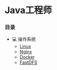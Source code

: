 # Java工程师

### 目录

- :computer: 操作系统
  - [Linux](/notes/system/1.linux)
  - [Nginx](/notes/system/2.nginx.md)
  - [Docker](/notes/system/3.docker.md)
  - [FastDFS](/notes/system/4.fastdfs.md)

